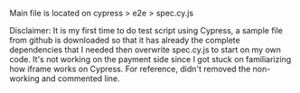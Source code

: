 Main file is located on cypress > e2e > spec.cy.js

Disclaimer:
It is my first time to do test script using Cypress, a sample file from github is downloaded so that it has already the complete dependencies that I needed then overwrite spec.cy.js to start on my own code.
It's not working on the payment side since I got stuck on familiarizing how iframe works on Cypress. For reference, didn't removed the non-working and commented line.

